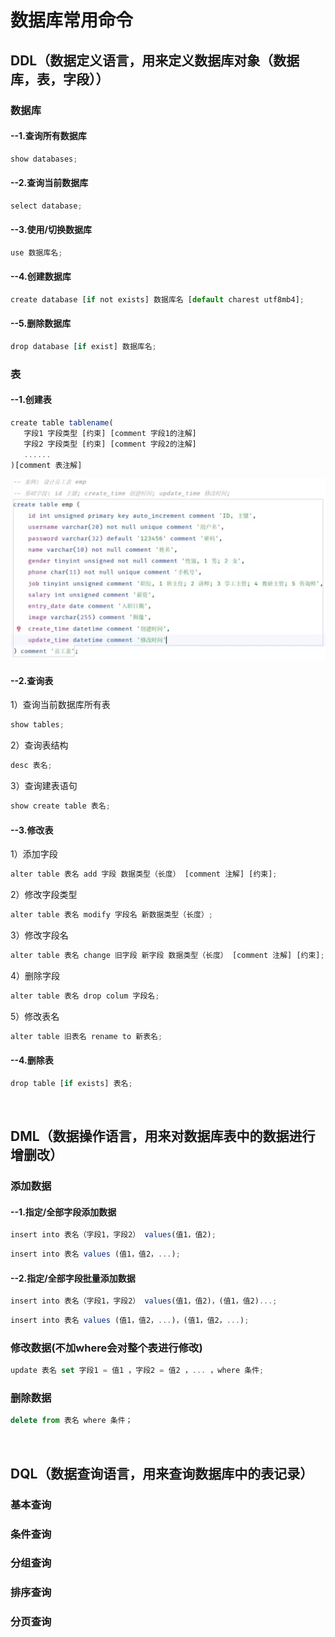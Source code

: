 # 数据库常用命令

<p> 
  
## DDL（数据定义语言，用来定义数据库对象（数据库，表，字段））
### 数据库
#### --1.查询所有数据库
```jsx title="src/components/HelloDocusaurus.js"
show databases;
```
#### --2.查询当前数据库
```jsx title="src/components/HelloDocusaurus.js"
select database;
```
#### --3.使用/切换数据库
```jsx title="src/components/HelloDocusaurus.js"
use 数据库名;
```
#### --4.创建数据库
```jsx title="src/components/HelloDocusaurus.js"
create database [if not exists] 数据库名 [default charest utf8mb4];
```
#### --5.删除数据库
```jsx title="src/components/HelloDocusaurus.js"
drop database [if exist] 数据库名;
```

### 表
#### --1.创建表
```jsx title="src/components/HelloDocusaurus.js"
create table tablename(
   字段1 字段类型 [约束] [comment 字段1的注解]
   字段2 字段类型 [约束] [comment 字段2的注解]
   ......
)[comment 表注解]
```
 ![表设计](resource/mysql_DDL1.png)

 #### --2.查询表
1）查询当前数据库所有表
 ```jsx title="src/components/HelloDocusaurus.js"
show tables;
```
2）查询表结构
  ```jsx title="src/components/HelloDocusaurus.js"
desc 表名;
```
3）查询建表语句
 ```jsx title="src/components/HelloDocusaurus.js"
show create table 表名;
```
#### --3.修改表
1）添加字段
 ```jsx title="src/components/HelloDocusaurus.js"
alter table 表名 add 字段 数据类型（长度） [comment 注解] [约束];
```
2）修改字段类型
 ```jsx title="src/components/HelloDocusaurus.js"
alter table 表名 modify 字段名 新数据类型（长度）;
```
3）修改字段名
 ```jsx title="src/components/HelloDocusaurus.js"
alter table 表名 change 旧字段 新字段 数据类型（长度） [comment 注解] [约束];
```
4）删除字段
 ```jsx title="src/components/HelloDocusaurus.js"
alter table 表名 drop colum 字段名;
```
5）修改表名
 ```jsx title="src/components/HelloDocusaurus.js"
alter table 旧表名 rename to 新表名;
```

#### --4.删除表
 ```jsx title="src/components/HelloDocusaurus.js"
drop table [if exists] 表名;
```

<br>

## DML（数据操作语言，用来对数据库表中的数据进行增删改）
### 添加数据
#### --1.指定/全部字段添加数据
 ```jsx title="src/components/HelloDocusaurus.js"
insert into 表名（字段1，字段2） values(值1，值2);
```
 ```jsx title="src/components/HelloDocusaurus.js"
insert into 表名 values (值1，值2，...);
```
#### --2.指定/全部字段批量添加数据
 ```jsx title="src/components/HelloDocusaurus.js"
insert into 表名（字段1，字段2） values(值1，值2)，(值1，值2)...;
```
 ```jsx title="src/components/HelloDocusaurus.js"
insert into 表名 values (值1，值2，...)，(值1，值2，...);
```
### 修改数据(不加where会对整个表进行修改)
 ```jsx title="src/components/HelloDocusaurus.js"
update 表名 set 字段1 = 值1 ，字段2 = 值2 ，... ，where 条件;
```
### 删除数据
 ```jsx title="src/components/HelloDocusaurus.js"
delete from 表名 where 条件；
```

<br>

## DQL（数据查询语言，用来查询数据库中的表记录）
### 基本查询
### 条件查询
### 分组查询
### 排序查询
### 分页查询


